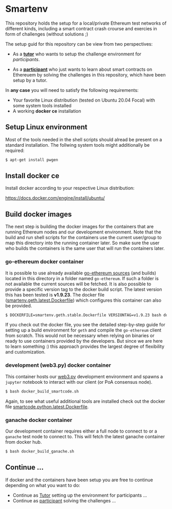 # Smartenv

This repository holds the setup for a local/private Ethereum test networks of different kinds,
including a smart contract crash crourse and exercies in form of challenges (without solutions ;)

The setup guid for this repository can be view from two perspectives:

* As a **[tutor](./README_TUTOR.md)** who wants to setup the challenge environment for *participants*.

* As a **[participant](./general_info/README.md})** who just wants to learn about smart contracts on Ethereuem 
by solving the challenges in this repository, which have been setup by a tutor. 

In **any case** you will need to satisfy the following requirements: 
* Your favorite Linux distribution (tested on Ubuntu 20.04 Focal) with some system tools installed 
* A working **docker ce** installation

## Setup Linux environment

Most of the tools needed in the shell scripts should alread be present 
on a standard installation. The follwing system tools might additionally 
be required:
```bash
$ apt-get install pwgen
```

## Install docker ce 

Install docker according to your respective Linux distribution:

https://docs.docker.com/engine/install/ubuntu/

## Build docker images

The next step is building the docker images for the containers that are running Ethereum nodes and our development environment. Note that the build and run shell scripts for the containers use 
the current user/group to map this directory into the running container later. 
So make sure the user who builds the containers is the same user that will run the containers later. 

### go-ethereum docker container
It is possible to use already available [go-ethereum sources](https://github.com/ethereum/go-ethereum) (and builds) located in this directory
in a folder named `go-ethereum`. 
If such a folder is not available the current sources will be fetched. 
It is also possible to provide a specific version tag to the docker build script. 
The latest version this has been tested is **v1.9.23**.
The docker file ([smartenv.geth.latest.Dockerfile](./smartenv.geth.latest.Dockerfile)) which configures this container can also be provided.

```bash
$ DOCKERFILE=smartenv.geth.stable.Dockerfile VERSIONTAG=v1.9.23 bash docker_build_smartenv.sh
```

If you check out the docker file, you see the detailed step-by-step guide for setting up a build environment for `geth` and compile the `go-ethereum` client from scratch. 
This would not be necessary when relying on binaries or ready to use containers provided by the developers. But since we are here to learn something :) this approach provides the largest degree of flexibility and customization. 


### development (web3.py) docker container 
This container hosts our [web3.py](https://pypi.org/project/web3/) development environment and spawns a `jupyter` notebook to interact with our client (or PoA consensus node). 

```bash
$ bash docker_build_smartcode.sh
```

Again, to see what useful additional tools are installed check out the docker file [smartcode.python.latest.Dockerfile](./smartcode.python.latest.Dockerfile).


### ganache docker container 
Our development container requires either a full node to connect to or a `ganache` test node
to connect to. This will fetch the latest ganache container from docker hub. 

```bash
$ bash docker_build_ganache.sh
```


## Continue ...

If docker and the containers have been setup you are free to continue depending on what you want to do:

* Continue as [Tutor](./README_TUTOR.md) setting up the environment for participants ...
* Continue as [participant](./general_info/README.md) solving the challenges ... 

